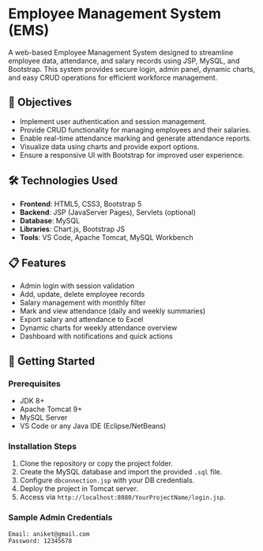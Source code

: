 # Employee Management System (EMS)

A web-based Employee Management System designed to streamline employee data, attendance, and salary records using JSP, MySQL, and Bootstrap. This system provides secure login, admin panel, dynamic charts, and easy CRUD operations for efficient workforce management.

## 🎯 Objectives

- Implement user authentication and session management.
- Provide CRUD functionality for managing employees and their salaries.
- Enable real-time attendance marking and generate attendance reports.
- Visualize data using charts and provide export options.
- Ensure a responsive UI with Bootstrap for improved user experience.



## 🛠️ Technologies Used

- **Frontend**: HTML5, CSS3, Bootstrap 5  
- **Backend**: JSP (JavaServer Pages), Servlets (optional)  
- **Database**: MySQL  
- **Libraries**: Chart.js, Bootstrap JS  
- **Tools**: VS Code, Apache Tomcat, MySQL Workbench  

## 📋 Features

- Admin login with session validation
- Add, update, delete employee records
- Salary management with monthly filter
- Mark and view attendance (daily and weekly summaries)
- Export salary and attendance to Excel
- Dynamic charts for weekly attendance overview
- Dashboard with notifications and quick actions

## 🚀 Getting Started

### Prerequisites

- JDK 8+
- Apache Tomcat 9+
- MySQL Server
- VS Code or any Java IDE (Eclipse/NetBeans)

### Installation Steps

1. Clone the repository or copy the project folder.
2. Create the MySQL database and import the provided `.sql` file.
3. Configure `dbconnection.jsp` with your DB credentials.
4. Deploy the project in Tomcat server.
5. Access via `http://localhost:8080/YourProjectName/login.jsp`.

### Sample Admin Credentials

```text
Email: aniket@gmail.com
Password: 12345678
